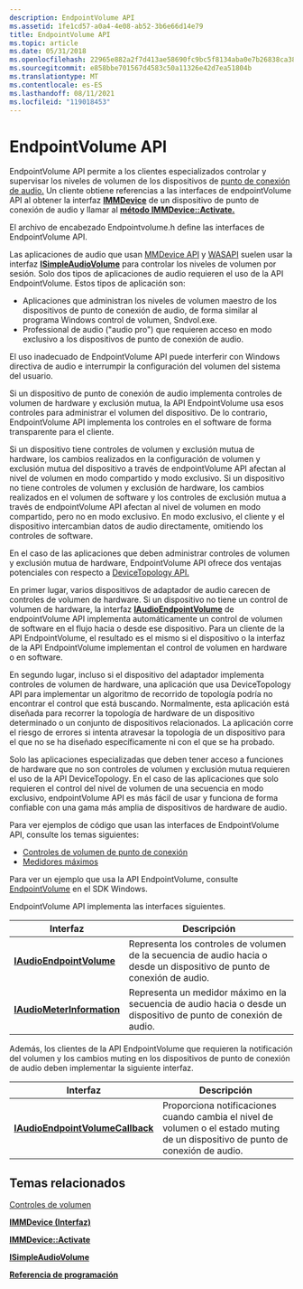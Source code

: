 ```yaml
---
description: EndpointVolume API
ms.assetid: 1fe1cd57-a0a4-4e08-ab52-3b6e66d14e79
title: EndpointVolume API
ms.topic: article
ms.date: 05/31/2018
ms.openlocfilehash: 22965e882a2f7d413ae58690fc9bc5f8134aba0e7b26838ca38c74d7f0093c98
ms.sourcegitcommit: e858bbe701567d4583c50a11326e42d7ea51804b
ms.translationtype: MT
ms.contentlocale: es-ES
ms.lasthandoff: 08/11/2021
ms.locfileid: "119018453"
---
```

# <a name="endpointvolume-api"></a>EndpointVolume API

EndpointVolume API permite a los clientes especializados controlar y supervisar los niveles de volumen de los dispositivos de [punto de conexión de audio.](audio-endpoint-devices.md) Un cliente obtiene referencias a las interfaces de endpointVolume API al obtener la interfaz [**IMMDevice**](/windows/desktop/api/Mmdeviceapi/nn-mmdeviceapi-immdevice) de un dispositivo de punto de conexión de audio y llamar al [**método IMMDevice::Activate.**](/windows/desktop/api/Mmdeviceapi/nf-mmdeviceapi-immdevice-activate)

El archivo de encabezado Endpointvolume.h define las interfaces de EndpointVolume API.

Las aplicaciones de audio que usan [MMDevice API](mmdevice-api.md) y [WASAPI](wasapi.md) suelen usar la interfaz [**ISimpleAudioVolume**](/windows/desktop/api/Audioclient/nn-audioclient-isimpleaudiovolume) para controlar los niveles de volumen por sesión. Solo dos tipos de aplicaciones de audio requieren el uso de la API EndpointVolume. Estos tipos de aplicación son:

-   Aplicaciones que administran los niveles de volumen maestro de los dispositivos de punto de conexión de audio, de forma similar al programa Windows control de volumen, Sndvol.exe.
-   Professional de audio ("audio pro") que requieren acceso en modo exclusivo a los dispositivos de punto de conexión de audio.

El uso inadecuado de EndpointVolume API puede interferir con Windows directiva de audio e interrumpir la configuración del volumen del sistema del usuario.

Si un dispositivo de punto de conexión de audio implementa controles de volumen de hardware y exclusión mutua, la API EndpointVolume usa esos controles para administrar el volumen del dispositivo. De lo contrario, EndpointVolume API implementa los controles en el software de forma transparente para el cliente.

Si un dispositivo tiene controles de volumen y exclusión mutua de hardware, los cambios realizados en la configuración de volumen y exclusión mutua del dispositivo a través de endpointVolume API afectan al nivel de volumen en modo compartido y modo exclusivo. Si un dispositivo no tiene controles de volumen y exclusión de hardware, los cambios realizados en el volumen de software y los controles de exclusión mutua a través de endpointVolume API afectan al nivel de volumen en modo compartido, pero no en modo exclusivo. En modo exclusivo, el cliente y el dispositivo intercambian datos de audio directamente, omitiendo los controles de software.

En el caso de las aplicaciones que deben administrar controles de volumen y exclusión mutua de hardware, EndpointVolume API ofrece dos ventajas potenciales con respecto a [DeviceTopology API.](devicetopology-api.md)

En primer lugar, varios dispositivos de adaptador de audio carecen de controles de volumen de hardware. Si un dispositivo no tiene un control de volumen de hardware, la interfaz [**IAudioEndpointVolume**](/windows/desktop/api/Endpointvolume/nn-endpointvolume-iaudioendpointvolume) de endpointVolume API implementa automáticamente un control de volumen de software en el flujo hacia o desde ese dispositivo. Para un cliente de la API EndpointVolume, el resultado es el mismo si el dispositivo o la interfaz de la API EndpointVolume implementan el control de volumen en hardware o en software.

En segundo lugar, incluso si el dispositivo del adaptador implementa controles de volumen de hardware, una aplicación que usa DeviceTopology API para implementar un algoritmo de recorrido de topología podría no encontrar el control que está buscando. Normalmente, esta aplicación está diseñada para recorrer la topología de hardware de un dispositivo determinado o un conjunto de dispositivos relacionados. La aplicación corre el riesgo de errores si intenta atravesar la topología de un dispositivo para el que no se ha diseñado específicamente ni con el que se ha probado.

Solo las aplicaciones especializadas que deben tener acceso a funciones de hardware que no son controles de volumen y exclusión mutua requieren el uso de la API DeviceTopology. En el caso de las aplicaciones que solo requieren el control del nivel de volumen de una secuencia en modo exclusivo, endpointVolume API es más fácil de usar y funciona de forma confiable con una gama más amplia de dispositivos de hardware de audio.

Para ver ejemplos de código que usan las interfaces de EndpointVolume API, consulte los temas siguientes:

-   [Controles de volumen de punto de conexión](endpoint-volume-controls.md)
-   [Medidores máximos](peak-meters.md)

Para ver un ejemplo que usa la API EndpointVolume, consulte [EndpointVolume](endpointvolume.md) en el SDK Windows.

EndpointVolume API implementa las interfaces siguientes.



| Interfaz                                                | Descripción                                                                             |
|----------------------------------------------------------|-----------------------------------------------------------------------------------------|
| [**IAudioEndpointVolume**](/windows/desktop/api/Endpointvolume/nn-endpointvolume-iaudioendpointvolume)     | Representa los controles de volumen de la secuencia de audio hacia o desde un dispositivo de punto de conexión de audio. |
| [**IAudioMeterInformation**](/windows/desktop/api/Endpointvolume/nn-endpointvolume-iaudiometerinformation) | Representa un medidor máximo en la secuencia de audio hacia o desde un dispositivo de punto de conexión de audio.        |



 

Además, los clientes de la API EndpointVolume que requieren la notificación del volumen y los cambios muting en los dispositivos de punto de conexión de audio deben implementar la siguiente interfaz.



| Interfaz                                                            | Descripción                                                                                       |
|----------------------------------------------------------------------|---------------------------------------------------------------------------------------------------|
| [**IAudioEndpointVolumeCallback**](/windows/desktop/api/Endpointvolume/nn-endpointvolume-iaudioendpointvolumecallback) | Proporciona notificaciones cuando cambia el nivel de volumen o el estado muting de un dispositivo de punto de conexión de audio. |



 

## <a name="related-topics"></a>Temas relacionados

<dl> <dt>

[Controles de volumen](volume-controls.md)
</dt> <dt>

[**IMMDevice (Interfaz)**](/windows/desktop/api/Mmdeviceapi/nn-mmdeviceapi-immdevice)
</dt> <dt>

[**IMMDevice::Activate**](/windows/desktop/api/Mmdeviceapi/nf-mmdeviceapi-immdevice-activate)
</dt> <dt>

[**ISimpleAudioVolume**](/windows/desktop/api/Audioclient/nn-audioclient-isimpleaudiovolume)
</dt> <dt>

[**Referencia de programación**](programming-reference.md)
</dt> </dl>

 

 




